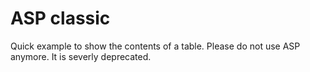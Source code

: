 # ASP classic

Quick example to show the contents of a table.
Please do not use ASP anymore. It is severly deprecated.

